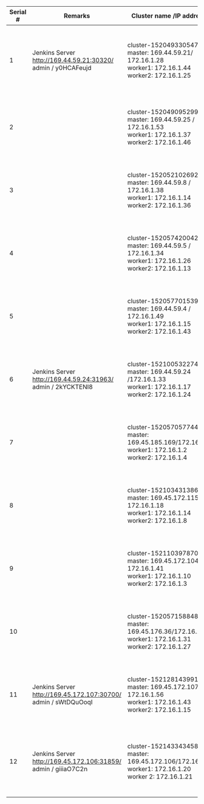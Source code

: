 |    Serial #    |    Remarks                                                                        |    Cluster name /IP address                                                                                         |    ICP dashboard                     |    User Details    (userid/ password  / namespace)                                                                                                                      |    ssh details                                                                                                                                                                                            |
|----------------|-----------------------------------------------------------------------------------|---------------------------------------------------------------------------------------------------------------------|--------------------------------------|-------------------------------------------------------------------------------------------------------------------------------------------------------------------------|-----------------------------------------------------------------------------------------------------------------------------------------------------------------------------------------------------------|
|    1           |    Jenkins Server       http://169.44.59.21:30320/  admin / y0HCAFeujd            |    cluster-1520493305475   master:  169.44.59.21/ 172.16.1.28 <br>   worker1: 172.16.1.44 <br>   worker2: 172.16.1.25      |    https://169.44.59.21:8443/        |    admin / admin  <br>    user1/user1/namespace1 <br>  user2/user2/namespace2 <br>  user3/user3/namespace3 <br>                              |    Master node:   ssh -i <keyfile> ubuntu@169.44.59.21   sudo su -      Worker nodes:   ssh cluster-1520493305475-worker1   ssh cluster-1520493305475-worker2    (See attached file: thinklab-key.pem)    |
|    2           |                                                                                   |    cluster-1520490952992   master:  169.44.59.25 / 172.16.1.53<br>   worker1: 172.16.1.37 <br>   worker2: 172.16.1.46    |    https://169.44.59.25:8443/        |    admin / admin   <br>   user4/user4/namespace4 <br>  user5/user5/namespace5 <br>   user6/user6/namespace6 <br>         |    Master node:   ssh -i <keyfile> ubuntu@169.44.59.25   sudo su -      Worker nodes:   ssh cluster-1520490952992-worker1   ssh cluster-1520490952992-worker1                                             |
|    3           |                                                                                   |    cluster-1520521026928   master: 169.44.59.8 / 172.16.1.38 <br>    worker1: 172.16.1.14 <br>   worker2: 172.16.1.36     |    https://169.44.59.8:8443/         |    admin / admin   <br>   user7/user7/namespace7 <br>  user8/user8/namespace8 <br>   user9/user9/namespace9   <br>          |    Master node:   ssh -i <keyfile> ubuntu@169.44.59.8   sudo su -      Worker nodes:   ssh cluster-1520521026928-worker1   ssh cluster-1520521026928-worker2                                              |
|    4           |                                                                                   |    cluster-1520574200424   master: 169.44.59.5 / 172.16.1.34 <br>    worker1: 172.16.1.26 <br>   worker2: 172.16.1.13       |    https://169.44.59.5:8443/         |    admin / admin  <br>    user10/user10/namespace10 <br>  user11/user11/namespace11 <br>  user12/user12/namespace12  <br>  |    Master node:   ssh -i <keyfile> ubuntu@169.44.59.5   sudo su -      Worker nodes:   cluster-1520574200424-worker1   cluster-1520574200424-worker2                                                      |
|    5           |                                                                                   |    cluster-1520577015392   master: 169.44.59.4 / 172.16.1.49  <br>   worker1: 172.16.1.15  <br>  worker2: 172.16.1.43    |    https://169.44.59.4:8443/         |    admin / admin    <br>  user13/user13/namespace13 <br>  user14/user14/namespace14 <br>  user15/user15/namespace15 <br>   |    Master node:   ssh -i <keyfile> ubuntu@169.44.59.4   sudo su -      Worker nodes:   ssh cluster-1520577015392-worker1   ssh cluster-1520577015392-worker2                                              |
|    6           |    Jenkins Server       http://169.44.59.24:31963/    admin / 2kYCKTENI8          |    cluster-1521005322746   master: 169.44.59.24 /172.16.1.33 <br>    worker1: 172.16.1.17  <br>  worker2: 172.16.1.24                  |    https://169.44.59.24:8443/        |    admin/ admin <br>     user16/user16/namespace16 <br>  user17/user17/namespace17 <br>  user18/user18/namespace18 <br>        |    Master node:   ssh -i <keyfile> ubuntu@169.44.59.24   sudo su -      Workers:   ssh cluster-1521005322746-master   ssh cluster-1521005322746-master                                                    |
|    7           |                                                                                   |    cluster-1520570577448   master: 169.45.185.169/172.16.1.9 <br>    worker1: 172.16.1.2  <br>   worker2: 172.16.1.4                    |    https://169.45.185.169:8443/      |    admin/ admin  <br>    user19/user19/namespace19 <br>  user20/user20/namespace20 <br>  user21/user21/namespace21 <br>       |    Master node:   ssh -i <keyfile> ubuntu@169.45.185.169   sudo su -      Workers:   ssh cluster-1520570577448-worker1   ssh cluster-1520570577448-worker2                                                |
|    8           |                                                                                   |    cluster-1521034313868   master: 169.45.172.115 / 172.16.1.18 <br> worker1: 172.16.1.14  <br>  worker2: 172.16.1.8                |    https://169.45.172.115:8443/      |    admin /admin  <br>    user22/user22/namespace22 <br>  user23/user23/namespace23 <br>  user24/user24/namespace24  <br>      |    Master node:   ssh -i <keyfile> ubuntu@169.45.172.115   sudo su -      Workers:   ssh cluster-1521034313868-worker1   ssh cluster-1521034313868-worker2                                                |
|    9           |                                                                                   |    cluster-1521103978704   master: 169.45.172.104/ 172.16.1.41 <br>  worker1: 172.16.1.10   <br> worker2: 172.16.1.3               |    https://169.45.172.104:8443       |    admin/ admin   <br>   user25/user25/namespace25 <br>  user26/user26/namespace26 <br>  user27/user27/namespace27  <br>      |    Master node:   ssh -i <keyfile> ubuntu@169.45.172.104   sudo su -      Workers:   ssh cluster-1521103978704-worker1   ssh cluster-1521103978704-worker2                                                |
|    10          |                                                                                   |    cluster-1520571588480   master: 169.45.176.36/172.16.1.42   <br>  worker1: 172.16.1.31  <br>  worker2: 172.16.1.27                  |    https://169.45.176.36:8443        |    admin/ admin <br>     user28/user28/namespace28 <br>  user29/user29/namespace29 <br>  user30/user30/namespace30 <br>       |    Master node:   ssh -i <keyfile> ubuntu@169.45.176.36   sudo su -      Workers:   ssh cluster-1520571588480-worker1   ssh cluster-1520571588480-worker2                                                 |
|    11          |    Jenkins Server       http://169.45.172.107:30700/   admin / sWtDQuOoqI         |    cluster-1521281439914   master: 169.45.172.107/ 172.16.1.56 <br>  worker1: 172.16.1.43  <br>  worker2: 172.16.1.15          |    https://169.45.172.107:8443       |    admin/ admin   <br>    user1/user1/namespace1   to   user10/user10/namespace10                                  |    Master node:   ssh -i <keyfile> ubuntu@169.45.172.107   sudo su -      Workers:   ssh cluster-1521281439914-worker1   ssh cluster-1521281439914-worker2                                                |
|    12          |    Jenkins Server           http://169.45.172.106:31859/   admin / giiiaO7C2n     |    cluster-1521433434586   master: 169.45.172.106/172.16.1.7   <br>  worker1: 172.16.1.20  <br>  worker 2: 172.16.1.21                |    https://169.45.172.106:8443       |    admin/ admin  <br>     user1/user1/namespace1   to   user10/user10/namespace10                                  |    MasterNode   ssh -i <key_file> ubuntu@169.45.172.106   sudo su -      Workers   ssh cluster-1521433434586-worker1   ssh cluster-1521433434586-worker2                                                  |
